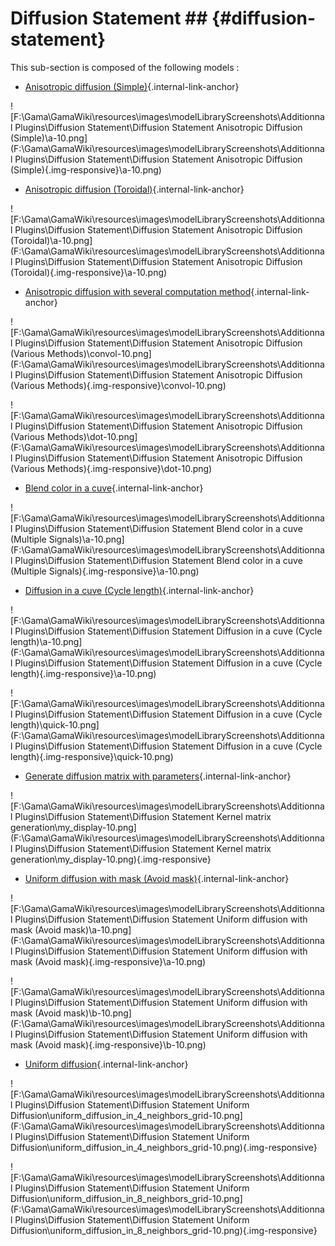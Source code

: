 # Diffusion Statement ## {#diffusion-statement}

This sub-section is composed of the following models :

* [Anisotropic diffusion (Simple)](references#DiffusionStatementAnisotropicDiffusionSimple){.internal-link-anchor}

![F:\Gama\GamaWiki\resources\images\modelLibraryScreenshots\Additionnal Plugins\Diffusion Statement\Diffusion Statement Anisotropic Diffusion (Simple)\a-10.png](F:\Gama\GamaWiki\resources\images\modelLibraryScreenshots\Additionnal Plugins\Diffusion Statement\Diffusion Statement Anisotropic Diffusion (Simple){.img-responsive}\a-10.png)

* [Anisotropic diffusion (Toroidal)](references#DiffusionStatementAnisotropicDiffusionToroidal){.internal-link-anchor}

![F:\Gama\GamaWiki\resources\images\modelLibraryScreenshots\Additionnal Plugins\Diffusion Statement\Diffusion Statement Anisotropic Diffusion (Toroidal)\a-10.png](F:\Gama\GamaWiki\resources\images\modelLibraryScreenshots\Additionnal Plugins\Diffusion Statement\Diffusion Statement Anisotropic Diffusion (Toroidal){.img-responsive}\a-10.png)

* [Anisotropic diffusion with several computation method](references#DiffusionStatementAnisotropicDiffusionVariousMethods){.internal-link-anchor}

![F:\Gama\GamaWiki\resources\images\modelLibraryScreenshots\Additionnal Plugins\Diffusion Statement\Diffusion Statement Anisotropic Diffusion (Various Methods)\convol-10.png](F:\Gama\GamaWiki\resources\images\modelLibraryScreenshots\Additionnal Plugins\Diffusion Statement\Diffusion Statement Anisotropic Diffusion (Various Methods){.img-responsive}\convol-10.png)

![F:\Gama\GamaWiki\resources\images\modelLibraryScreenshots\Additionnal Plugins\Diffusion Statement\Diffusion Statement Anisotropic Diffusion (Various Methods)\dot-10.png](F:\Gama\GamaWiki\resources\images\modelLibraryScreenshots\Additionnal Plugins\Diffusion Statement\Diffusion Statement Anisotropic Diffusion (Various Methods){.img-responsive}\dot-10.png)

* [Blend color in a cuve](references#DiffusionStatementBlendcolorinacuveMultipleSignals){.internal-link-anchor}

![F:\Gama\GamaWiki\resources\images\modelLibraryScreenshots\Additionnal Plugins\Diffusion Statement\Diffusion Statement Blend color in a cuve (Multiple Signals)\a-10.png](F:\Gama\GamaWiki\resources\images\modelLibraryScreenshots\Additionnal Plugins\Diffusion Statement\Diffusion Statement Blend color in a cuve (Multiple Signals){.img-responsive}\a-10.png)

* [Diffusion in a cuve (Cycle length)](references#DiffusionStatementDiffusioninacuveCyclelength){.internal-link-anchor}

![F:\Gama\GamaWiki\resources\images\modelLibraryScreenshots\Additionnal Plugins\Diffusion Statement\Diffusion Statement Diffusion in a cuve (Cycle length)\a-10.png](F:\Gama\GamaWiki\resources\images\modelLibraryScreenshots\Additionnal Plugins\Diffusion Statement\Diffusion Statement Diffusion in a cuve (Cycle length){.img-responsive}\a-10.png)

![F:\Gama\GamaWiki\resources\images\modelLibraryScreenshots\Additionnal Plugins\Diffusion Statement\Diffusion Statement Diffusion in a cuve (Cycle length)\quick-10.png](F:\Gama\GamaWiki\resources\images\modelLibraryScreenshots\Additionnal Plugins\Diffusion Statement\Diffusion Statement Diffusion in a cuve (Cycle length){.img-responsive}\quick-10.png)

* [Generate diffusion matrix with parameters](references#DiffusionStatementKernelmatrixgeneration){.internal-link-anchor}

![F:\Gama\GamaWiki\resources\images\modelLibraryScreenshots\Additionnal Plugins\Diffusion Statement\Diffusion Statement Kernel matrix generation\my_display-10.png](F:\Gama\GamaWiki\resources\images\modelLibraryScreenshots\Additionnal Plugins\Diffusion Statement\Diffusion Statement Kernel matrix generation\my_display-10.png){.img-responsive}

* [Uniform diffusion with mask (Avoid mask)](references#DiffusionStatementUniformdiffusionwithmaskAvoidmask){.internal-link-anchor}

![F:\Gama\GamaWiki\resources\images\modelLibraryScreenshots\Additionnal Plugins\Diffusion Statement\Diffusion Statement Uniform diffusion with mask (Avoid mask)\a-10.png](F:\Gama\GamaWiki\resources\images\modelLibraryScreenshots\Additionnal Plugins\Diffusion Statement\Diffusion Statement Uniform diffusion with mask (Avoid mask){.img-responsive}\a-10.png)

![F:\Gama\GamaWiki\resources\images\modelLibraryScreenshots\Additionnal Plugins\Diffusion Statement\Diffusion Statement Uniform diffusion with mask (Avoid mask)\b-10.png](F:\Gama\GamaWiki\resources\images\modelLibraryScreenshots\Additionnal Plugins\Diffusion Statement\Diffusion Statement Uniform diffusion with mask (Avoid mask){.img-responsive}\b-10.png)

* [Uniform diffusion](references#DiffusionStatementUniformDiffusion){.internal-link-anchor}

![F:\Gama\GamaWiki\resources\images\modelLibraryScreenshots\Additionnal Plugins\Diffusion Statement\Diffusion Statement Uniform Diffusion\uniform_diffusion_in_4_neighbors_grid-10.png](F:\Gama\GamaWiki\resources\images\modelLibraryScreenshots\Additionnal Plugins\Diffusion Statement\Diffusion Statement Uniform Diffusion\uniform_diffusion_in_4_neighbors_grid-10.png){.img-responsive}

![F:\Gama\GamaWiki\resources\images\modelLibraryScreenshots\Additionnal Plugins\Diffusion Statement\Diffusion Statement Uniform Diffusion\uniform_diffusion_in_8_neighbors_grid-10.png](F:\Gama\GamaWiki\resources\images\modelLibraryScreenshots\Additionnal Plugins\Diffusion Statement\Diffusion Statement Uniform Diffusion\uniform_diffusion_in_8_neighbors_grid-10.png){.img-responsive}